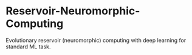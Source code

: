 # Reservoir-Neuromorphic-Computing
Evolutionary reservoir (neuromorphic) computing with deep learning for standard ML task.
